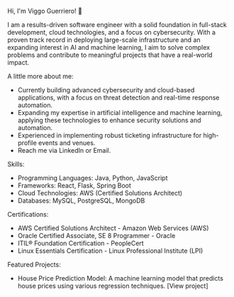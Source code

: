 Hi, I'm Viggo Guerriero! 👋

I am a results-driven software engineer with a solid foundation in full-stack development, cloud technologies, and a focus on cybersecurity. With a proven track record in deploying large-scale infrastructure and an expanding interest in AI and machine learning, I aim to solve complex problems and contribute to meaningful projects that have a real-world impact.

A little more about me:
- Currently building advanced cybersecurity and cloud-based applications, with a focus on threat detection and real-time response automation.
- Expanding my expertise in artificial intelligence and machine learning, applying these technologies to enhance security solutions and automation.
- Experienced in implementing robust ticketing infrastructure for high-profile events and venues.
- Reach me via LinkedIn or Email.

Skills:
- Programming Languages: Java, Python, JavaScript
- Frameworks: React, Flask, Spring Boot
- Cloud Technologies: AWS (Certified Solutions Architect)
- Databases: MySQL, PostgreSQL, MongoDB

Certifications:
- AWS Certified Solutions Architect - Amazon Web Services (AWS)
- Oracle Certified Associate, SE 8 Programmer - Oracle
- ITIL® Foundation Certification - PeopleCert
- Linux Essentials Certification - Linux Professional Institute (LPI)

Featured Projects:
- House Price Prediction Model: A machine learning model that predicts house prices using various regression techniques. [View project]
